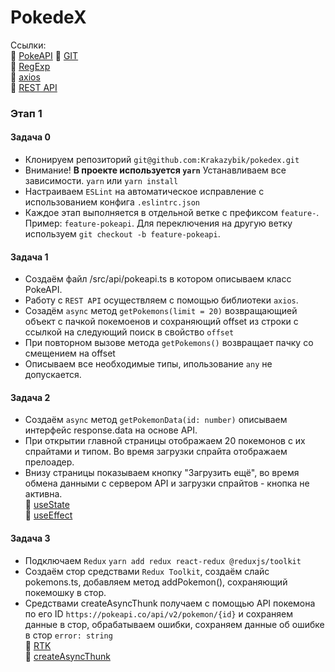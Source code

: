 # PokedeX

Ссылки: <br>
:page_with_curl: [PokeAPI](https://pokeapi.co/docs/v2)
:page_with_curl: [GIT](https://marklodato.github.io/visual-git-guide/index-ru.html) <br>
:page_with_curl: [RegExp](https://learn.javascript.ru/regular-expressions) <br>
:page_with_curl: [axios](https://www.digitalocean.com/community/tutorials/react-axios-react-ru) <br>
:page_with_curl: [REST API](https://habr.com/ru/post/351890/) <br>


### Этап 1
#### Задача 0
- Клонируем репозиторий `git@github.com:Krakazybik/pokedex.git`
- Внимание! <b>В проекте используется `yarn`</b> Устанавливаем все зависимости. `yarn` или `yarn install`
- Настраиваем `ESLint` на автоматическое исправление с использованием конфига `.eslintrc.json`
- Каждое этап выполняется в отдельной ветке с префиксом `feature-`. Пример: `feature-pokeapi`. Для переключения на другую ветку используем `git checkout -b feature-pokeapi`.

#### Задача 1
- Создаём файл /src/api/pokeapi.ts в котором описываем класс PokeAPI.
- Работу с `REST API` осуществляем с помощью библиотеки `axios`.
- Созадём `async` метод
  `getPokemons(limit = 20)`
  возвращающией объект с пачкой покемоенов и сохраняющий offset из строки с ссылкой на следующий поиск в свойство `offset`
- При повторном вызове метода `getPokemons()` возвращает пачку со смещением на offset
- Описываем все необходимые типы, ипользование `any` не допускается.

#### Задача 2
- Создаём `async` метод `getPokemonData(id: number)` описываем интерфейс response.data на основе API.
- При открытии главной страницы отображаем 20 покемонов с их спрайтами и типом. Во время загрузки спрайта отображаем прелоадер.
- Внизу страницы показываем кнопку "Загрузить ещё", во время обмена данными с сервером API и загрузки спрайтов - кнопка не активна. <br>
:page_with_curl: [useState](https://learn-reactjs.ru/core/hooks/state-hook) <br>
:page_with_curl: [useEffect](https://learn-reactjs.ru/core/hooks/effect-hook) <br>

#### Задача 3
- Подключаем `Redux` `yarn add redux react-redux @reduxjs/toolkit`
- Создаём стор средствами `Redux Toolkit`, создаём слайс pokemons.ts, добавляем метод addPokemon(), сохраняющий покемошку в стор.
- Средствами createAsyncThunk получаем с помощью API покемона по его ID `https://pokeapi.co/api/v2/pokemon/{id}` и сохраняем данные в стор, обрабатываем ошибки, сохраняем данные об ошибке в стор `error: string` <br>
:page_with_curl: [RTK](https://redux.js.org/tutorials/quick-start) <br>
:page_with_curl: [createAsyncThunk](https://redux-toolkit.js.org/api/createAsyncThunk) <br>
